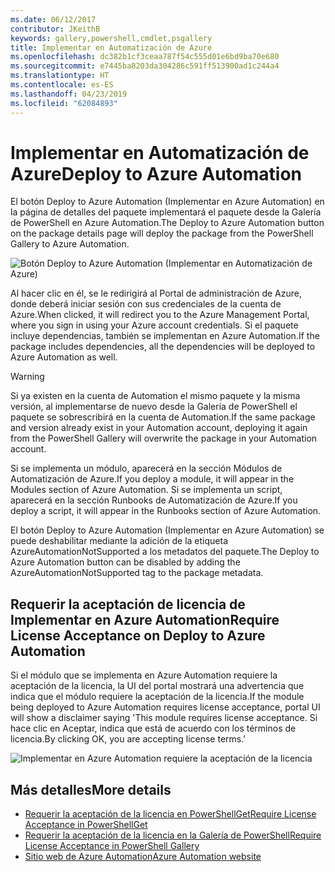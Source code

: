 ```yaml
---
ms.date: 06/12/2017
contributor: JKeithB
keywords: gallery,powershell,cmdlet,psgallery
title: Implementar en Automatización de Azure
ms.openlocfilehash: dc382b1cf3ceaa787f54c555d01e6bd9ba70e680
ms.sourcegitcommit: e7445ba8203da304286c591ff513900ad1c244a4
ms.translationtype: HT
ms.contentlocale: es-ES
ms.lasthandoff: 04/23/2019
ms.locfileid: "62084893"
---
```

# <a name="deploy-to-azure-automation"></a><span data-ttu-id="43585-103">Implementar en Automatización de Azure</span><span class="sxs-lookup"><span data-stu-id="43585-103">Deploy to Azure Automation</span></span>

<span data-ttu-id="43585-104">El botón Deploy to Azure Automation (Implementar en Azure Automation) en la página de detalles del paquete implementará el paquete desde la Galería de PowerShell en Azure Automation.</span><span class="sxs-lookup"><span data-stu-id="43585-104">The Deploy to Azure Automation button on the package details page will deploy the package from the PowerShell Gallery to Azure Automation.</span></span>

![Botón Deploy to Azure Automation (Implementar en Automatización de Azure)](../../Images/DeployToAzureAutomationButton.png)

<span data-ttu-id="43585-106">Al hacer clic en él, se le redirigirá al Portal de administración de Azure, donde deberá iniciar sesión con sus credenciales de la cuenta de Azure.</span><span class="sxs-lookup"><span data-stu-id="43585-106">When clicked, it will redirect you to the Azure Management Portal, where you sign in using your Azure account credentials.</span></span>
<span data-ttu-id="43585-107">Si el paquete incluye dependencias, también se implementan en Azure Automation.</span><span class="sxs-lookup"><span data-stu-id="43585-107">If the package includes dependencies, all the dependencies will be deployed to Azure Automation as well.</span></span>

> [!WARNING]
> <span data-ttu-id="43585-108">Si ya existen en la cuenta de Automation el mismo paquete y la misma versión, al implementarse de nuevo desde la Galería de PowerShell el paquete se sobrescribirá en la cuenta de Automation.</span><span class="sxs-lookup"><span data-stu-id="43585-108">If the same package and version already exist in your Automation account, deploying it again from the PowerShell Gallery will overwrite the package in your Automation account.</span></span>

<span data-ttu-id="43585-109">Si se implementa un módulo, aparecerá en la sección Módulos de Automatización de Azure.</span><span class="sxs-lookup"><span data-stu-id="43585-109">If you deploy a module, it will appear in the Modules section of Azure Automation.</span></span>  <span data-ttu-id="43585-110">Si se implementa un script, aparecerá en la sección Runbooks de Automatización de Azure.</span><span class="sxs-lookup"><span data-stu-id="43585-110">If you deploy a script, it will appear in the Runbooks section of Azure Automation.</span></span>

<span data-ttu-id="43585-111">El botón Deploy to Azure Automation (Implementar en Azure Automation) se puede deshabilitar mediante la adición de la etiqueta AzureAutomationNotSupported a los metadatos del paquete.</span><span class="sxs-lookup"><span data-stu-id="43585-111">The Deploy to Azure Automation button can be disabled by adding the AzureAutomationNotSupported tag to the package metadata.</span></span>

## <a name="require-license-acceptance-on-deploy-to-azure-automation"></a><span data-ttu-id="43585-112">Requerir la aceptación de licencia de Implementar en Azure Automation</span><span class="sxs-lookup"><span data-stu-id="43585-112">Require License Acceptance on Deploy to Azure Automation</span></span>

<span data-ttu-id="43585-113">Si el módulo que se implementa en Azure Automation requiere la aceptación de la licencia, la UI del portal mostrará una advertencia que indica que el módulo requiere la aceptación de la licencia.</span><span class="sxs-lookup"><span data-stu-id="43585-113">If the module being deployed to Azure Automation requires license acceptance, portal UI will show a disclaimer saying 'This module requires license acceptance.</span></span> <span data-ttu-id="43585-114">Si hace clic en Aceptar, indica que está de acuerdo con los términos de licencia.</span><span class="sxs-lookup"><span data-stu-id="43585-114">By clicking OK, you are accepting license terms.'</span></span>

![Implementar en Azure Automation requiere la aceptación de la licencia](../../Images/DeployToAzureAutomationRequireLicenseAcceptanceDisclaimer.png)

## <a name="more-details"></a><span data-ttu-id="43585-116">Más detalles</span><span class="sxs-lookup"><span data-stu-id="43585-116">More details</span></span>

- [<span data-ttu-id="43585-117">Requerir la aceptación de la licencia en PowerShellGet</span><span class="sxs-lookup"><span data-stu-id="43585-117">Require License Acceptance in PowerShellGet</span></span>](../../concepts/module-license-acceptance.md)
- [<span data-ttu-id="43585-118">Requerir la aceptación de la licencia en la Galería de PowerShell</span><span class="sxs-lookup"><span data-stu-id="43585-118">Require License Acceptance in PowerShell Gallery</span></span>](packages-that-require-license-acceptance.md)
- [<span data-ttu-id="43585-119">Sitio web de Azure Automation</span><span class="sxs-lookup"><span data-stu-id="43585-119">Azure Automation website</span></span>](http://azure.microsoft.com/services/automation/)
